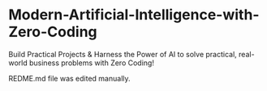 # Modern-Artificial-Intelligence-with-Zero-Coding
Build Practical Projects &amp; Harness the Power of AI to solve practical, real-world business problems with Zero Coding!

REDME.md file was edited manually.
